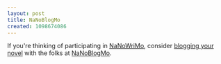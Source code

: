 ```yaml
---
layout: post
title: NaNoBlogMo
created: 1098674086
---
```

 If you're thinking of participating in [NaNoWriMo](http://www.nanowrimo.org/), consider [blogging your novel](http://www.blogger.com/knowledge/2004/10/blogging-your-novel-part-one.pyra) with the folks at [NaNoBlogMo](http://nanoblogmo.blogspot.com/).
